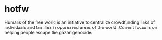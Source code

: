 # hotfw
Humans of the free world is an initiative to centralize crowdfunding links of individuals and families in oppressed areas of the world. Current focus is on helping people escape the gazan genocide.
